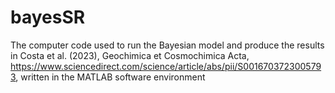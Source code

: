 # bayesSR
 The computer code used to run the Bayesian model and produce the results in Costa et al. (2023), Geochimica et Cosmochimica Acta, https://www.sciencedirect.com/science/article/abs/pii/S0016703723005793, written in the MATLAB software environment 
